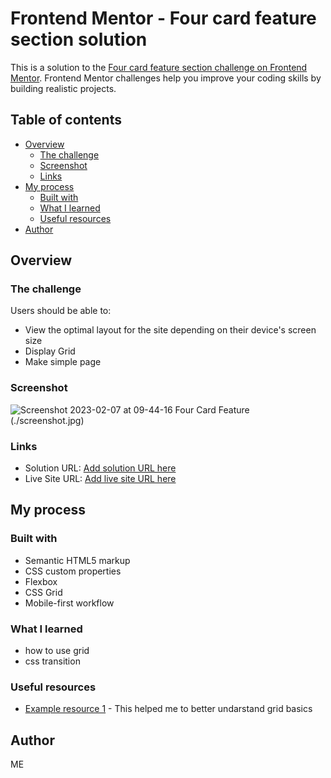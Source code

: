# Frontend Mentor - Four card feature section solution

This is a solution to the [Four card feature section challenge on Frontend Mentor](https://www.frontendmentor.io/challenges/four-card-feature-section-weK1eFYK). Frontend Mentor challenges help you improve your coding skills by building realistic projects. 

## Table of contents

- [Overview](#overview)
  - [The challenge](#the-challenge)
  - [Screenshot](#screenshot)
  - [Links](#links)
- [My process](#my-process)
  - [Built with](#built-with)
  - [What I learned](#what-i-learned)
  - [Useful resources](#useful-resources)
- [Author](#author)


## Overview

### The challenge

Users should be able to:

- View the optimal layout for the site depending on their device's screen size
- Display Grid
- Make simple page

### Screenshot

![Screenshot 2023-02-07 at 09-44-16 Four Card Feature](https://user-images.githubusercontent.com/116254117/217160290-1c82de81-7253-4e02-8d1a-7d1ec9eafcc4.png)
(./screenshot.jpg)

### Links

- Solution URL: [Add solution URL here](https://github.com/Th0rnike/Four-Card-Feature)
- Live Site URL: [Add live site URL here](https://your-live-site-url.com)

## My process

### Built with

- Semantic HTML5 markup
- CSS custom properties
- Flexbox
- CSS Grid
- Mobile-first workflow

### What I learned

- how to use grid
- css transition

### Useful resources

- [Example resource 1](https://www.youtube.com/watch?v=rg7Fvvl3taU&list=LL&index=1&t=1118s) - This helped me to better undarstand grid basics

## Author

ME

